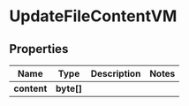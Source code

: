 

# UpdateFileContentVM


## Properties

| Name | Type | Description | Notes |
|------------ | ------------- | ------------- | -------------|
|**content** | **byte[]** |  |  |



